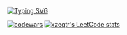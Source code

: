 [![Typing SVG](https://readme-typing-svg.herokuapp.com?font=Fira+Code&pause=1000&color=31ABE1&width=435&lines=Hello+everybody)](https://git.io/typing-svg)

<!--
**xzeqtr/xzeqtr** is a ✨ _special_ ✨ repository because its `README.md` (this file) appears on your GitHub profile.

Here are some ideas to get you started:

- 🔭 I’m currently working on ...
- 🌱 I’m currently learning ...
- 👯 I’m looking to collaborate on ...
- 🤔 I’m looking for help with ...
- 💬 Ask me about ...
- 📫 How to reach me: ...
- 😄 Pronouns: ...
- ⚡ Fun fact: ...
-->
[![codewars](https://www.codewars.com/users/xzeqtr/badges/small)](https://www.codewars.com/users/xzeqtr)
[![xzeqtr's LeetCode stats](https://leetcode-stats-six.vercel.app/api?username=xzeqtr&theme=dark)](https://github.com/KnlnKS/leetcode-stats)
